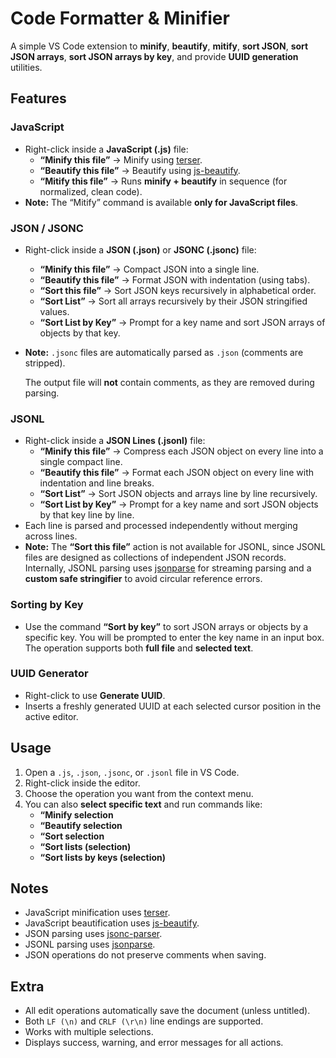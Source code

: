# Code Formatter & Minifier

A simple VS Code extension to **minify**, **beautify**, **mitify**, **sort JSON**, **sort JSON arrays**, **sort JSON arrays by key**, and provide **UUID generation** utilities.

## Features

### JavaScript
- Right-click inside a **JavaScript (.js)** file:
  - **“Minify this file”** -> Minify using [terser](https://github.com/terser/terser).
  - **“Beautify this file”** -> Beautify using [js-beautify](https://github.com/beautify-web/js-beautify).
  - **“Mitify this file”** -> Runs **minify + beautify** in sequence (for normalized, clean code).
- **Note:** The “Mitify” command is available **only for JavaScript files**.

### JSON / JSONC
- Right-click inside a **JSON (.json)** or **JSONC (.jsonc)** file:
  - **“Minify this file”** -> Compact JSON into a single line.
  - **“Beautify this file”** -> Format JSON with indentation (using tabs).
  - **“Sort this file”** -> Sort JSON keys recursively in alphabetical order.
  - **“Sort List”** -> Sort all arrays recursively by their JSON stringified values.
  - **“Sort List by Key”** -> Prompt for a key name and sort JSON arrays of objects by that key.
- **Note:**
  `.jsonc` files are automatically parsed as `.json` (comments are stripped).

  The output file will **not** contain comments, as they are removed during parsing.

### JSONL
- Right-click inside a **JSON Lines (.jsonl)** file:
  - **“Minify this file”** -> Compress each JSON object on every line into a single compact line.
  - **“Beautify this file”** -> Format each JSON object on every line with indentation and line breaks.
  - **“Sort List”** -> Sort JSON objects and arrays line by line recursively.
  - **“Sort List by Key”** -> Prompt for a key name and sort JSON objects by that key line by line.
- Each line is parsed and processed independently without merging across lines.
- **Note:**
  The **“Sort this file”** action is not available for JSONL, since JSONL files are designed as collections of independent JSON records.
  Internally, JSONL parsing uses [jsonparse](https://github.com/creationix/jsonparse) for streaming parsing and a **custom safe stringifier** to avoid circular reference errors.

### Sorting by Key
- Use the command **“Sort by key”** to sort JSON arrays or objects by a specific key.
  You will be prompted to enter the key name in an input box.
  The operation supports both **full file** and **selected text**.

### UUID Generator
- Right-click to use **Generate UUID**.
- Inserts a freshly generated UUID at each selected cursor position in the active editor.

## Usage
1. Open a `.js`, `.json`, `.jsonc`, or `.jsonl` file in VS Code.
2. Right-click inside the editor.
3. Choose the operation you want from the context menu.
4. You can also **select specific text** and run commands like:
   - **“Minify selection**
   - **“Beautify selection**
   - **“Sort selection**
   - **“Sort lists (selection)**
   - **“Sort lists by keys (selection)**

## Notes
- JavaScript minification uses [terser](https://github.com/terser/terser).
- JavaScript beautification uses [js-beautify](https://github.com/beautify-web/js-beautify).
- JSON parsing uses [jsonc-parser](https://github.com/microsoft/node-jsonc-parser).
- JSONL parsing uses [jsonparse](https://github.com/creationix/jsonparse).
- JSON operations do not preserve comments when saving.

## Extra
- All edit operations automatically save the document (unless untitled).
- Both `LF (\n)` and `CRLF (\r\n)` line endings are supported.
- Works with multiple selections.
- Displays success, warning, and error messages for all actions.
